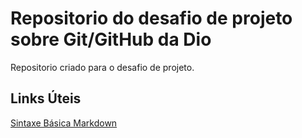 # Repositorio do desafio de projeto sobre Git/GitHub da Dio
Repositorio criado para o desafio de projeto.

## Links Úteis
[Sintaxe Básica Markdown](https://www.markdownguide.org/basic-syntax)
